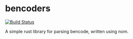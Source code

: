 # bencoders

[![Build Status](https://travis-ci.org/palango/bencoders.svg)](https://travis-ci.org/palango/bencoders)

A simple rust library for parsing bencode, written using nom.
